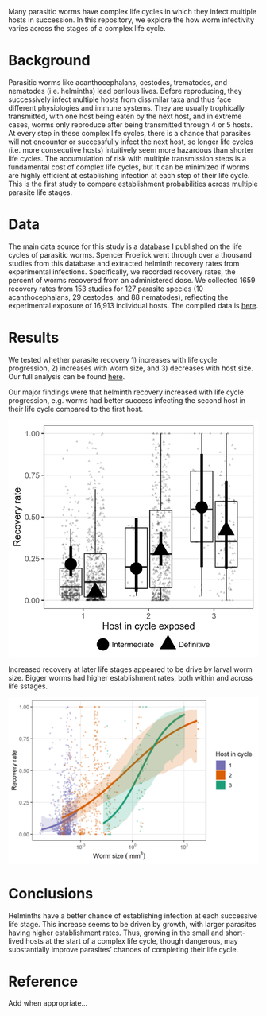 Many parasitic worms have complex life cycles in which they infect multiple hosts in succession. In this repository, we explore the how worm infectivity varies across the stages of a complex life cycle.

# Background

Parasitic worms like acanthocephalans, cestodes, trematodes, and nematodes (i.e. helminths) lead perilous lives. Before reproducing, they successively infect multiple hosts from dissimilar taxa and thus face different physiologies and immune systems. They are usually trophically transmitted, with one host being eaten by the next host, and in extreme cases, worms only reproduce after being transmitted through 4 or 5 hosts. At every step in these complex life cycles, there is a chance that parasites will not encounter or successfully infect the next host, so longer life cycles (i.e. more consecutive hosts) intuitively seem more hazardous than shorter life cycles. The accumulation of risk with multiple transmission steps is a fundamental cost of complex life cycles, but it can be minimized if worms are highly efficient at establishing infection at each step of their life cycle. This is the first study to compare establishment probabilities across multiple parasite life stages.

# Data

The main data source for this study is a [database](https://esajournals.onlinelibrary.wiley.com/doi/full/10.1002/ecy.1680) I published on the life cycles of parasitic worms. Spencer Froelick went through over a thousand studies from this database and extracted helminth recovery rates from experimental infections. Specifically, we recorded recovery rates, the percent of worms recovered from an administered dose. We collected 1659 recovery rates from 153 studies for 127 parasite species (10 acanthocephalans, 29 cestodes, and 88 nematodes), reflecting the experimental exposure of 16,913 individual hosts. The compiled data is [here](data/er_combined.csv).

# Results

We tested whether parasite recovery 1) increases with life cycle progression, 2) increases with worm size, and 3) decreases with host size. Our full analysis can be found [here](analyses/3_establishment_rate_analyses/ER_analysis.md).

Our major findings were that helminth recovery increased with life cycle progression, e.g. worms had better success infecting the second host in their life cycle compared to the first host.

![](figs/fig2_edit.png)

Increased recovery at later life stages appeared to be drive by larval worm size. Bigger worms had higher establishment rates, both within and across life sstages.

![](figs/fig3.png)

# Conclusions

Helminths have a better chance of establishing infection at each successive life stage. This increase seems to be driven by growth, with larger parasites having higher establishment rates. Thus, growing in the small and short-lived hosts at the start of a complex life cycle, though dangerous, may substantially improve parasites’ chances of completing their life cycle.

# Reference

Add when appropriate...